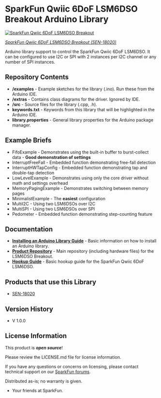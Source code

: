SparkFun Qwiic 6DoF LSM6DSO Breakout Arduino Library
========================================

[![SparkFun Qwiic 6DoF LSM6DSO Breakout](https://cdn.sparkfun.com/assets/parts/1/7/2/4/2/18020-SparkFun_6_Degrees_of_Freedom_Breakout_-_LSM6DSO__Qwiic_-01.jpg)](https://www.sparkfun.com/products/18020)

[*SparkFun Qwiic 6DoF LSM6DSO Breakout  (SEN-18020)*](https://www.sparkfun.com/products/18020)

Arduino library support to control the SparkFun Qwiic 6DoF LSM6DSO. It can be configured to use I2C or SPI with 2 instances per I2C channel or any number of SPI instances.

Repository Contents
-------------------

* **/examples** - Example sketches for the library (.ino). Run these from the Arduino IDE. 
* **/extras** - Contains class diagrams for the driver.  Ignored by IDE.
* **/src** - Source files for the library (.cpp, .h).
* **keywords.txt** - Keywords from this library that will be highlighted in the Arduino IDE. 
* **library.properties** - General library properties for the Arduino package manager. 

Example Briefs
--------------

* FifoExample - Demonstrates using the built-in buffer to burst-collect data - **Good demonstration of settings**
* InterruptFreeFall - Embedded function demonstrating free-fall detection
* InterruptHWTapConfig - Embedded function demonstrating tap and double-tap detection
* LowLevelExample - Demonstrates using only the core driver without math and settings overhead
* MemoryPagingExample - Demonstrates switching between memory pages
* MinimalistExample - The **easiest** configuration
* MultiI2C - Using two LSM6DSOs over I2C
* MultiSPI - Using two LSM6DSOs over SPI
* Pedometer - Embedded function demonstrating step-counting feature

Documentation
--------------

* **[Installing an Arduino Library Guide](https://learn.sparkfun.com/tutorials/installing-an-arduino-library)** - Basic information on how to install an Arduino library.
* **[Product Repository](https://github.com/sparkfun/SparkFun_Qwiic_6DoF_LSM6DSO)** - Main repository (including hardware files) for the LSM6DSO Breakout.
* **[Hookup Guide](https://learn.sparkfun.com/tutorials/1664)** - Basic hookup guide for the SparkFun Qwiic 6DoF LSM6DSO.

Products that use this Library 
---------------------------------

* [SEN-18020](https://www.sparkfun.com/products/18020)

Version History
---------------

* V 1.0.0

License Information
-------------------

This product is _**open source**_! 

Please review the LICENSE.md file for license information. 

If you have any questions or concerns on licensing, please contact technical support on our [SparkFun forums](https://forum.sparkfun.com/viewforum.php?f=152).

Distributed as-is; no warranty is given.

- Your friends at SparkFun.

